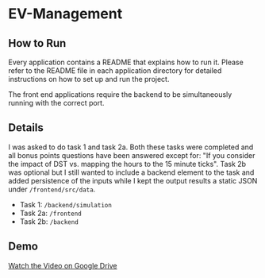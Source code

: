 # EV-Management

## How to Run

Every application contains a README that explains how to run it. Please refer to the README file in each application directory for detailed instructions on how to set up and run the project.

The front end applications require the backend to be simultaneously running with the correct port.

## Details

I was asked to do task 1 and task 2a. Both these tasks were completed and all bonus points questions have been answered except for: "If you consider the impact of DST vs. mapping the hours to the 15 minute ticks".
Task 2b was optional but I still wanted to include a backend element to the task and added persistence of the inputs while I kept the output results a static JSON under `/frontend/src/data`.

- Task 1: `/backend/simulation`
- Task 2a: `/frontend`
- Task 2b: `/backend`

## Demo

[Watch the Video on Google Drive](https://drive.google.com/file/d/1XJndmgQce4zG81DGkHYdD4Z6zkc4R7md/view?usp=sharing)
